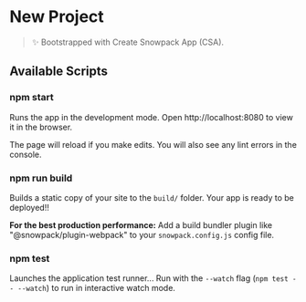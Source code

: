 # New Project

> ✨ Bootstrapped with Create Snowpack App (CSA).

## Available Scripts

### npm start

Runs the app in the development mode.
Open http://localhost:8080 to view it in the browser.

The page will reload if you make edits.
You will also see any lint errors in the console.

### npm run build

Builds a static copy of your site to the `build/` folder.
Your app is ready to be deployed!!

**For the best production performance:** Add a build bundler plugin like "@snowpack/plugin-webpack" to your `snowpack.config.js` config file.

### npm test

Launches the application test runner...
Run with the `--watch` flag (`npm test -- --watch`) to run in interactive watch mode.
